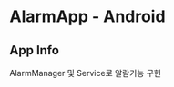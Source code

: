 # AlarmApp - Android

App Info
-------------------------------------------
AlarmManager 및 Service로 알람기능 구현
